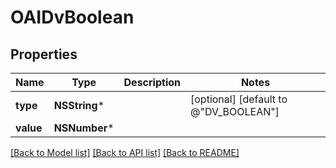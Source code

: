 # OAIDvBoolean

## Properties
Name | Type | Description | Notes
------------ | ------------- | ------------- | -------------
**type** | **NSString*** |  | [optional] [default to @"DV_BOOLEAN"]
**value** | **NSNumber*** |  | 

[[Back to Model list]](../README.md#documentation-for-models) [[Back to API list]](../README.md#documentation-for-api-endpoints) [[Back to README]](../README.md)


